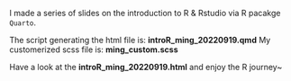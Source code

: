 I made a series of slides on the introduction to R & Rstudio via R pacakge `Quarto`.

The script generating the html file is: **introR_ming_20220919.qmd**
My customerized scss file is: **ming_custom.scss**

Have a look at the **introR_ming_20220919.html** and enjoy the R journey~
